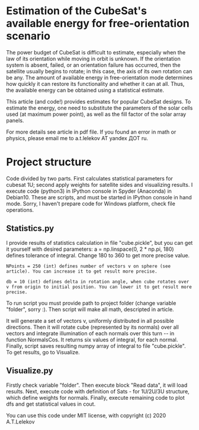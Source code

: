 # Estimation of the CubeSat's available energy for free-orientation scenario

The power budget of CubeSat is difficult to estimate, especially when  the law of its orientation while moving in orbit is unknown. If the orientation system is absent, failed, or an orientation failure has occurred, then the satellite usually begins to rotate; in this case, the axis of its own rotation can be any. The amount of available energy in free-orientation mode determines how quickly it can restore its functionality and whether it can at all. Thus, the available energy can be obtained using a statistical estimate. 

This article (and code!) provides estimates for popular CubeSat designs. To estimate the energy, one need to substitute the parameters of the solar cells used (at maximum power point), as well as the fill factor of the solar array panels.

For more details see article in pdf file.
If you found an error in math or physics, please email me to a.t.lelekov АТ  yandex ДОТ ru.

# Project structure
Code divided by two parts. First calculates statistical parameters for cubesat 1U; second apply weights for satellite sides and visualizing results.
I execute code (python3) in IPython console in Spyder (Anaconda) in Debian10. These are scripts, and must be started in IPython console in hand mode. Sorry, I haven't prepare code for Windows platform, check file operations.

## Statistics.py
I provide results of statistics calculation in file "cube.pickle", but you can get it yourself with desired parameters:
    a = np.linspace(0, 2 * np.pi, 180) defines tolerance of integral. Change 180 to 360 to get more precise value.

    NPoints = 250 (int) defines number of vectors v on sphere (see article). You can increase it to get result more precise.

    db = 10 (int) defines delta in rotation angle, when cube rotates over v from origin to initial position. You can lower it to get result more precise.

To run script you must provide path to project folder (change variable "folder", sorry :). 
Then script will make all math, descripted in article. 

It will generate a set of vectors v, uniformly distributed in all possible directions. Then it will rotate cube (represented by its normals) over all vectors and integrate illumination of each normals over this turn -- in function NormalsCos. It returns six values of integral, for each normal.
Finally, script saves resulting numpy array of integral to file "cube.pickle". To get results, go to Visualize.

## Visualize.py
Firstly check variable "folder". Then execute block "Read data", it will load results.
Next, execute code with definition of Sats - for 1U/2U/3U structure, which define weights for normals.
Finally, execute remaining code to plot dfs and get statistical values in cout.


You can use this code under MIT license, 
with copyright (c) 2020 A.T.Lelekov